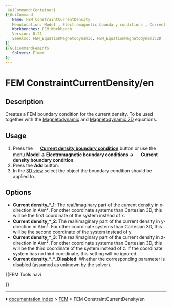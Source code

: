 ```yaml
---
 GuiCommand:Container|
{{GuiCommand
   Name: FEM ConstraintCurrentDensity
   MenuLocation: Model , Electromagnetic boundary conditions , Current density boundary condition
   Workbenches: FEM_Workbench
   Version: 0.21
   SeeAlso: FEM_EquationMagnetodynamic, FEM_EquationMagnetodynamic2D
}}
{{GuiCommandFemInfo
   Solvers: Elmer
}}
---
```


# FEM ConstraintCurrentDensity/en

## Description

Creates a FEM boundary condition for the current density. To be used together with the [Magnetodynamic](FEM_EquationMagnetodynamic.md) and [Magnetodynamic 2D](FEM_EquationMagnetodynamic2D.md) equations.

## Usage

1.  Press the **<img src="images/FEM_ConstraintCurrentDensity.svg" width=16px> [Current density boundary condition](FEM_ConstraintCurrentDensity.md)** button or use the menu **Model → Electromagnetic boundary conditions → <img src="images/FEM_ConstraintCurrentDensity.svg" width=16px> Current density boundary condition**.
2.  Press the **Add** button.
3.  In the [3D view](3D_view.md) select the object the boundary condition should be applied to.

## Options

-   **Current density\_\*\_1**: The real/imaginary part of the current density in x-direction in A/m². For other coordinate systems than Cartesian 3D, this will be the first coordinate of the system instead of x.
-   **Current density\_\*\_2**: The real/imaginary part of the current density in y-direction in A/m². For other coordinate systems than Cartesian 3D, this will be the second coordinate of the system instead of y.
-   **Current density\_\*\_3**: The real/imaginary part of the current density in z-direction in A/m². For other coordinate systems than Cartesian 3D, this will be the third coordinate of the system instead of z. If the coordinate system has no third coordinate, this setting will be ignored.
-   **Current density\_\*\_\*\_Disabled**: Whether the corresponding parameter is disabled (assumed as unknown by the solver).





{{FEM Tools navi

}}



---
⏵ [documentation index](../README.md) > [FEM](Category_FEM.md) > FEM ConstraintCurrentDensity/en
